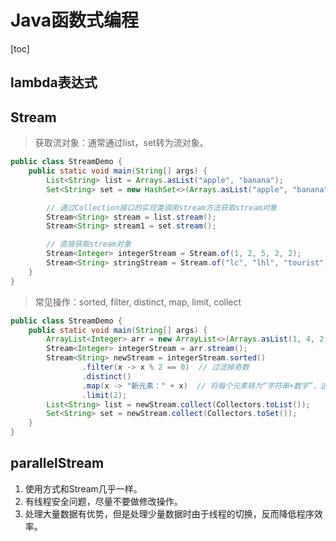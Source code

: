# Java函数式编程

[toc]

## lambda表达式



## Stream

> 获取流对象：通常通过list，set转为流对象。

```java
public class StreamDemo {
    public static void main(String[] args) {
        List<String> list = Arrays.asList("apple", "banana");
        Set<String> set = new HashSet<>(Arrays.asList("apple", "banana", "peach"));

        // 通过Collection接口的实现类调用stream方法获取stream对象
        Stream<String> stream = list.stream();
        Stream<String> stream1 = set.stream();

        // 直接获取stream对象
        Stream<Integer> integerStream = Stream.of(1, 2, 5, 2, 2);
        Stream<String> stringStream = Stream.of("lc", "lhl", "tourist");
    }
}

```





> 常见操作：sorted, filter, distinct, map, limit, collect

```java
public class StreamDemo {
    public static void main(String[] args) {
        ArrayList<Integer> arr = new ArrayList<>(Arrays.asList(1, 4, 2, 3, 4, 2, 5, 4, 6, 3));
        Stream<Integer> integerStream = arr.stream();
        Stream<String> newStream = integerStream.sorted()
                .filter(x -> x % 2 == 0)  // 过滤掉奇数
                .distinct()
                .map(x -> "新元素：" + x)  // 将每个元素转为“字符串+数字”，这里转变了元素的类型
                .limit(2);
        List<String> list = newStream.collect(Collectors.toList());
        Set<String> set = newStream.collect(Collectors.toSet());
    }
}
```



## parallelStream

1. 使用方式和Stream几乎一样。
2. 有线程安全问题，尽量不要做修改操作。
3. 处理大量数据有优势，但是处理少量数据时由于线程的切换，反而降低程序效率。

